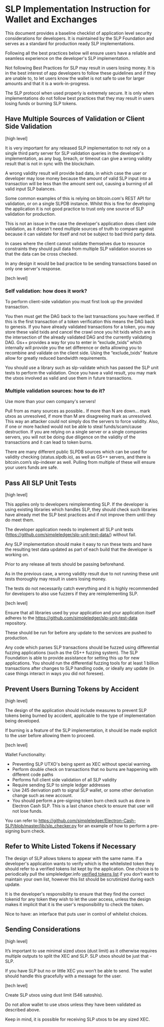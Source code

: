 # SLP Implementation Instruction for Wallet and Exchanges

This document provides a baseline checklist of application level security considerations for developers. It is maintained by the SLP Foundation and serves as a standard for production ready SLP implementations.

Following all the best practices below will ensure users have a reliable and seamless experience on the developer's SLP implementation. 

Not following Best Practices for SLP may result in users losing money. It is in the best interest of app developers to follow these guidelines and if they are unable to, to let users know the wallet is not safe to use for larger amounts and that it is a work-in-progress. 

The SLP protocol when used properly is extremely secure. It is only when implementations do not follow best practices that they may result in users losing funds or burning SLP tokens.

## Have Multiple Sources of Validation or Client Side Validation

[high level] 

It is very important for any released SLP implementation to not rely on a single third party server for SLP validation queries in the developer's implementation, as any bug, breach, or timeout can give a wrong validity result that is not in sync with the blockchain.

A wrong validity result will provide bad data, in which case the user or developer may lose money because the amount of valid SLP input into a transaction will be less than the amount sent out, causing a burning of all valid input SLP balances. 

Some common examples of this is relying on bitcoin.com's REST API for validation, or on a single SLPDB instance. Whilst this is fine for developing the application it is not good practice to trust only one source of SLP validation for production.

This is not an issue in the case the developer's application does client side validation, as it doesn't need multiple sources of truth to compare against because it can validate for itself and not be subject to bad third party data.

In cases where the client cannot validate themselves due to resource constraints they should pull data from multiple SLP validation sources so that the data can be cross checked.

In any design it would be bad practice to be sending transactions based on only one server's response. 

[tech level]

### Self validation: how does it work? 

To perform client-side validation you must first look up the provided transaction.

You then must get the DAG back to the last transactions you have verified. If this is the first transaction of a token verification this means the DAG back to genesis. If you have already validated transactions for a token, you may store these valid txids and cancel the crawl once you hit txids which are in the intersection of the already validated DAG and the currently validating DAG. Gs++ provides a way for you to enter in “exclude_txids” which internally will provide you the set difference or delta allowing you to recombine and validate on the client side. Using the “exclude_txids” feature allow for greatly reduced bandwidth requirements. 

You should use a library such as slp-validate which has passed the SLP unit tests to perform the validation. Once you have a valid result, you may mark the utxos involved as valid and use them in future transactions.


### Multiple validation sources: how to do it?

Use more than your own company's servers!

Pull from as many sources as possible.. If more than N are down… mark utxos as unresolved, if more than M are disagreeing mark as unresolved. This way an attacker could not simply dos the servers to force validity. Also, if one or more hacked would not be able to steal funds/scam/cause destruction. If you are relying on a single server or a single companies servers, you will not be doing due diligence on the validity of the transactions and it can lead to token burns. 

There are many different public SLPDB sources which can be used for validity checking (status.slpdb.io), as well as GS++ servers, and there is bitcoin.com’s slp-indexer as well. Pulling from multiple of these will ensure your users funds are safe.

## Pass All SLP Unit Tests

[high level]

This applies only to developers reimplementing SLP. If the developer is using existing libraries which handles SLP, they should check such libraries have already met the SLP best practices and if not improve them until they do meet them.

The developer application needs to implement all SLP unit tests (https://github.com/simpleledger/slp-unit-test-data/) without fail. 

Any SLP implementation should make it easy to run these tests and have the resulting test data updated as part of each build that the developer is working on.

Prior to any release all tests should be passing beforehand.

As in the previous case, a wrong validity result due to not running these unit tests thoroughly may result in users losing money.

The tests do not necessarily catch everything and it is highly recommended for developers to also use fuzzers if they are reimplementing SLP. 


[tech level]

Ensure that all libraries used by your application and your application itself adheres to the https://github.com/simpleledger/slp-unit-test-data repository. 

These should be run for before any update to the services are pushed to production. 

Any code which parses SLP transactions should be fuzzed using differential fuzzing applications (such as the GS++ fuzzing system). The SLP Foundation is able to provide assistance for setting this up for new applications. You should run the differential fuzzing tools for at least 1 billion transactions after changes to SLP handling code, or ideally any update (in case things interact in ways you did not foresee).

## Prevent Users Burning Tokens by Accident

[high level]

The design of the application should include measures to prevent SLP tokens being burned by accident, applicable to the type of implementation being developed.

If burning is a feature of the SLP implementation, it should be made explicit to the user before allowing them to proceed.


[tech level]

Wallet Functionality:

- Preventing SLP UTXO's being spent as XEC without special warning.
- Perform double check on transactions that no burns are happening with different code paths
- Performs full client side validation of all SLP validity
- Require sending SLP to simple ledger addresses
- Use 245 derivation path to signal SLP wallet, or some other derivation change such as new account.
- You should perform a pre-signing token burn check such as done in Electron Cash SLP. This is a last chance check to ensure that user will not lose funds. 

You can refer to https://github.com/simpleledger/Electron-Cash-SLP/blob/master/lib/slp_checker.py for an example of how to perform a pre-signing burn check. 

## Refer to White Listed Tokens if Necessary

The design of SLP allows tokens to appear with the same name. If a developer's application wants to verify which is the whitelisted token they should refer to a verified tokens list kept by the application. One choice is to periodically pull the simpleledger.info [verified tokens list](https://github.com/blockparty-sh/slp-explorer) if you don’t want to maintain your own list, however this list should be scrutinized during each update. 

It is the developer's responsibility to ensure that they find the correct tokenid for any token they wish to let the user access, unless the design makes it implicit that it is the user's responsibility to check the token.


Nice to have: an interface that puts user in control of whitelist choices.



## Sending Considerations

[high level]

It’s important to use minimal sized utxos (dust limit) as it otherwise requires multiple outputs to split the XEC and SLP. SLP utxos should be just that - SLP.


If you have SLP but no or little XEC you won’t be able to send. The wallet should handle this gracefully with a message for the user.


[tech level]

Create SLP utxos using dust limit (546 satoshis).

Do not allow wallet to use utxos unless they have been validated as described above.

Keep in mind, it is possible for receiving SLP utxos to be any sized XEC.
